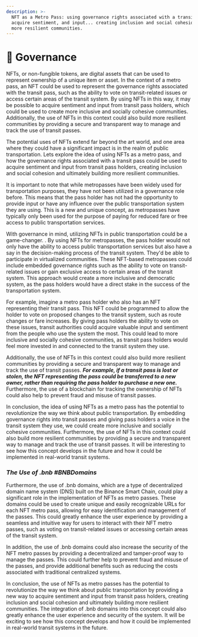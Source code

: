 ```yaml
---
description: >-
  NFT as a Metro Pass: using governance rights associated with a transit pass to
  acquire sentiment, and input... creating inclusion and social cohesion builds
  more resilient communities.
---
```


# 🏓 Governance

NFTs, or non-fungible tokens, are digital assets that can be used to represent ownership of a unique item or asset. In the context of a metro pass, an NFT could be used to represent the governance rights associated with the transit pass, such as the ability to vote on transit-related issues or access certain areas of the transit system. By using NFTs in this way, it may be possible to acquire sentiment and input from transit pass holders, which could be used to create more inclusive and socially cohesive communities. Additionally, the use of NFTs in this context could also build more resilient communities by providing a secure and transparent way to manage and track the use of transit passes.

The potential uses of NFTs extend far beyond the art world, and one area where they could have a significant impact is in the realm of public transportation. Lets explore the idea of using NFTs as a metro pass, and how the governance rights associated with a transit pass could be used to acquire sentiment and input from transit pass holders, creating inclusion and social cohesion and ultimately building more resilient communities.

It is important to note that while metropasses have been widely used for transportation purposes, they have not been utilized in a governance role before. This means that the pass holder has not had the opportunity to provide input or have any influence over the public transportation system they are using. This is a new and unique concept, as metropasses have typically only been used for the purpose of paying for reduced fare or free access to public transportation services.

With governance in mind, utilizing NFTs in public transportation could be a game-changer. . By using NFTs for metropasses, the pass holder would not only have the ability to access public transportation services but also have a say in the decision-making process of the transit system. They'd be able to participate in virtualized communities. These NFT-based metropasses could include embedded governance rights such as the ability to vote on transit-related issues or gain exclusive access to certain areas of the transit system. This approach would create a more inclusive and democratic system, as the pass holders would have a direct stake in the success of the transportation system.

For example, imagine a metro pass holder who also has an NFT representing their transit pass. This NFT could be programmed to allow the holder to vote on proposed changes to the transit system, such as route changes or fare increases. By giving pass holders the ability to vote on these issues, transit authorities could acquire valuable input and sentiment from the people who use the system the most. This could lead to more inclusive and socially cohesive communities, as transit pass holders would feel more invested in and connected to the transit system they use.

Additionally, the use of NFTs in this context could also build more resilient communities by providing a secure and transparent way to manage and track the use of transit passes. _**For example, if a transit pass is lost or stolen, the NFT representing the pass could be transferred to a new owner, rather than requiring the pass holder to purchase a new one.**_ Furthermore, the use of a blockchain for tracking the ownership of NFTs could also help to prevent fraud and misuse of transit passes.

In conclusion, the idea of using NFTs as a metro pass has the potential to revolutionize the way we think about public transportation. By embedding governance rights into transit passes and giving pass holders a voice in the transit system they use, we could create more inclusive and socially cohesive communities. Furthermore, the use of NFTs in this context could also build more resilient communities by providing a secure and transparent way to manage and track the use of transit passes. It will be interesting to see how this concept develops in the future and how it could be implemented in real-world transit systems.

### _**The Use of .bnb #BNBDomains**_

Furthermore, the use of .bnb domains, which are a type of decentralized domain name system (DNS) built on the Binance Smart Chain, could play a significant role in the implementation of NFTs as metro passes. These domains could be used to create unique and easily recognizable URLs for each NFT metro pass, allowing for easy identification and management of the passes. This could greatly enhance the user experience by providing a seamless and intuitive way for users to interact with their NFT metro passes, such as voting on transit-related issues or accessing certain areas of the transit system.

In addition, the use of .bnb domains could also increase the security of the NFT metro passes by providing a decentralized and tamper-proof way to manage the passes. This could further help to prevent fraud and misuse of the passes, and provide additional benefits such as reducing the costs associated with traditional centralized systems.

In conclusion, the use of NFTs as metro passes has the potential to revolutionize the way we think about public transportation by providing a new way to acquire sentiment and input from transit pass holders, creating inclusion and social cohesion and ultimately building more resilient communities. The integration of .bnb domains into this concept could also greatly enhance the user experience and security of the system. It will be exciting to see how this concept develops and how it could be implemented in real-world transit systems in the future.

